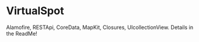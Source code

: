 # VirtualSpot
Alamofire, RESTApi, CoreData, MapKit, Closures, UIcollectionView. Details in the ReadMe!
